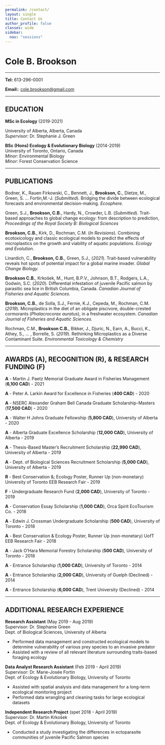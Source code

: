 ```yaml
---
permalink: /contact/
layout: single
title: Contact Us
author_profile: false
classes: wide
sidebar:
  nav: "sessions"
---
```


# Cole B. Brookson 
-------------------     ----------------------------
**Tel:** 613-296-0001

 **Email:**: cole.brookson@gmail.com
-------------------     ----------------------------

## **EDUCATION**

**MSc in Ecology** (2019-2021)

University of Alberta, Alberta, Canada  
*Supervisor:* Dr. Stephanie J. Green

**BSc (Hons) Ecology & Evolutionary Biology** (2014-2019)  
University of Toronto, Ontario, Canada  
*Minor:* Environmental Biology  
*Minor:* Forest Conservation Science  
-------------------     ----------------------------

## **PUBLICATIONS**

Bodner, K., Rauen Firkowski, C., Bennett, J., **Brookson, C.**, Dietze, M., Green, S. ... Fortin,M.-J. (*Submitted*). Bridging the divide between ecological forecasts and environmental decision-making. *Ecosphere.*

Green, S.J., **Brookson, C.B.**, Hardy, N., Crowder, L.B. (*Submitted*). Trait-based approaches to global change ecology: from description to prediction, *Proceedings of the Royal Society B: Biological Sciences*

**Brookson, C.B.**, Kirk, D., Rochman, C.M. (*In Revisions*). Combining ecotoxicology and classic ecological
models to predict the effects of microplastics on the growth and viability of aquatic populations. *Ecology and
Evolution.*  

Linardich, C., **Brookson, C.B.**, Green, S.J., (*2021*). Trait-based vulnerability reveals hot spots of
potential impact for a global marine invader. *Global Change Biology.*

**Brookson C.B.**, Krkošek, M., Hunt, B.P.V., Johnson, B.T., Rodgers, L.A., Godwin, S.C. (*2020*). Differential
infestation of juvenile Pacific salmon by parasitic sea lice in British Columbia, Canada. *Canadian Journal of
Fisheries and Aquatic Sciences.*

**Brookson, C.B.**, de Solla, S.J., Fernie, K.J., Cepeda, M., Rochman, C.M. (*2019*). Microplastics in the diet of
an obligate piscivore, double-crested cormorants (*Phalacrocorax auratus*), in a freshwater ecosystem.
*Canadian Journal of Fisheries and Aquatic Sciences.*

Rochman, C.M., **Brookson C.B.**, Bikker, J., Djuric, N., Earn, A., Bucci, K., Athey, S., ... , Borrelle, S. (*2019*).
Rethinking Microplastics as a Diverse Contaminant Suite. *Environmental Toxicology & Chemistry*

-------------------     ----------------------------

## **AWARDS (A), RECOGNITION (R), & RESEARCH FUNDING (F)**

**A** - Martin J. Paetz Memorial Graduate Award in Fisheries Management (**6,100 CAD**) - 2021

**A** - Peter A. Larkin Award for Excellence in Fisheries (**400 CAD**) - 2020

**A** - NSERC Alexander Graham Bell Canada Graduate Scholarship-Masters (**17,500 CAD**) - 2020

**A** - Walter H Johns Graduate Fellowship (**5,800 CAD**), University of Alberta - 2020

**A** - Alberta Graduate Excellence Scholarship (**12,000 CAD**), University of Alberta - 2019

**A** - Thesis-Based Master’s Recruitment Scholarship (**22,990 CAD**), University of Alberta - 2019

**A** - Dept. of Biological Sciences Recruitment Scholarship (**5,000 CAD**), University of Alberta - 2019

**R** - Best Conservation &; Ecology Poster, Runner Up (non-monetary) University of Toronto EEB Research Fair - 2019

**F** - Undergraduate Research Fund (**2,000 CAD**), University of Toronto - 2019

**A** - Conservation Essay Scholarship (**1,000 CAD**), Orca Spirit EcoTourism Co. - 2018

**A** - Edwin J. Crossman Undergraduate Scholarship (**500 CAD**), University of Toronto - 2018

**A** - Best Conservation & Ecology Poster, Runner Up (non-monetary) UofT EEB Research Fair - 2018

**A** - Jack O’Hara Memorial Forestry Scholarship (**500 CAD**), University of Toronto - 2018

**A** - Entrance Scholarship (**1,000 CAD**), University of Toronto - 2014

**A** - Entrance Scholarship (**2,000 CAD**), University of Guelph (Declined) - 2014

**A** - Entrance Scholarship (**6,000 CAD**), Trent University (Declined) - 2014

-------------------     ----------------------------

## ADDITIONAL RESEARCH EXPERIENCE

**Research Assistant** (May 2019 - Aug 2019)  
Supervisor: Dr. Stephanie Green  
Dept. of Biological Sciences, University of Alberta  

* Performed data management and constructed ecological models to determine vulnerability of various prey species to an invasive predator
* Assisted with a review of all relevant literature surrounding traits-based foraging ecology

**Data Analyst Research Assistant** (Feb 2019 - April 2019)  
Supervisor: Dr. Marie-Josée Fortin  
Dept. of Ecology & Evolutionary Biology, University of Toronto

* Assisted with spatial analysis and data management for a long-term ecological monitoring project
* Performed data wrangling and cleaning tasks for large ecological datasets

**Independent Research Project** (spet 2018 - April 2019)  
Supervisor: Dr. Martin Krkošek  
Dept. of Ecology & Evolutionary Biology, University of Toronto  

* Conducted a study investigating the differences in ectoparasite communities of juvenile Pacific Salmon species


